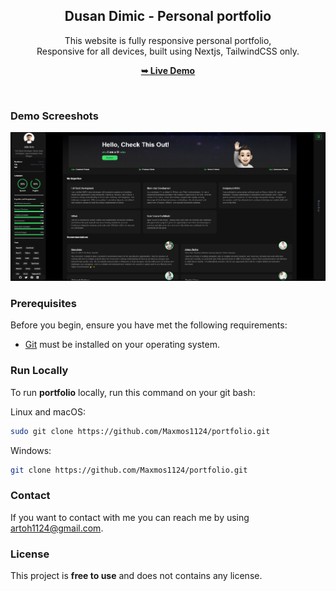 <div align="center">

  <h2 align="center">Dusan Dimic - Personal portfolio</h2>

This website is fully responsive personal portfolio, <br />Responsive for all devices, built using Nextjs, TailwindCSS only.

<a href="#"><strong>➥ Live Demo</strong></a>

</div>

<br />

### Demo Screeshots

![Osama Portfolio Desktop Demo](./public/readme-images/portfolio.png "Desktop Demo")

### Prerequisites

Before you begin, ensure you have met the following requirements:

- [Git](https://git-scm.com/downloads "Download Git") must be installed on your operating system.

### Run Locally

To run **portfolio** locally, run this command on your git bash:

Linux and macOS:

```bash
sudo git clone https://github.com/Maxmos1124/portfolio.git
```

Windows:

```bash
git clone https://github.com/Maxmos1124/portfolio.git
```

### Contact

If you want to contact with me you can reach me by using artoh1124@gmail.com.

### License

This project is **free to use** and does not contains any license.
